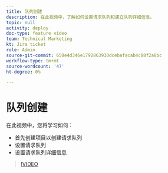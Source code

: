 ```yaml
---
title: 队列创建
description: 在此视频中，了解如何设置请求队列和建立队列详细信息。
topic: null
activity: deploy
doc-type: feature video
team: Technical Marketing
kt: Jira ticket
role: Admin
source-git-commit: 650e4d346e1792863930dcebafacab4c88f2a8bc
workflow-type: tm+mt
source-wordcount: '47'
ht-degree: 0%

---
```


# 队列创建

在此视频中，您将学习如何：

* 首先创建项目以创建请求队列
* 设置请求队列
* 设置请求队列详细信息

>[!VIDEO](https://video.tv.adobe.com/v/335221/?quality=12&learn=on)
